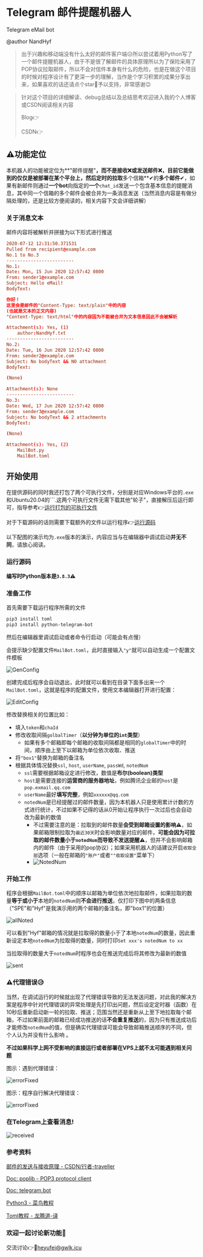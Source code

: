 # Telegram 邮件提醒机器人

Telegram eMail bot

@author NandHyf



> 出于兴趣和移动端没有什么太好的邮件客户端😥所以尝试着用Python写了一个邮件提醒机器人，由于不是很了解邮件的具体原理所以为了保险采用了POP协议拉取邮件，所以不会对信件本身有什么的危险，也是在做这个项目的时候对程序设计有了更深一步的理解，当作是个学习积累的成果分享出来，如果喜欢的话还请点个star🌟予以支持，非常感谢😉



> 针对这个项目的详细解读、debug总结以及总结思考欢迎进入我的个人博客或CSDN阅读相关内容
>
> Blog👉
>
> CSDN👉



## ⚠功能定位

本机器人的功能被定位为**"邮件提醒"**，而不是接收❌或发送邮件❌，目前它能做到的仅仅是被部署在某个平台上，然后定时的拉取**多个信箱**✔的**多个邮件**✔，如果有新邮件则通过**一个bot**向指定的**一个**```chat_id```发送一个包含基本信息的提醒消息，其中同一个信箱的多个邮件会被合并为一条消息发送（当然消息内容是有做分隔处理的，还是比较方便阅读的，相关内容下文会详细讲解）

### 关于消息文本

邮件内容将被解析并拼接为以下形式进行推送

```toml
2020-07-12 12:31:50.371531
Pulled from recipient@example.com
No.1 to No.3
-------------------------
No.1:
Date: Mon, 15 Jun 2020 12:57:42 0800
From: sender1@example.com
Subject: Hello eMail!
BodyText:

你好！
这里会是邮件的"Content-Type: text/plain"中的内容
(也就是文本的正文内容)
"Content-Type: text/html"中的内容因为不能被合并为文本信息因此不会被解析

Attachment(s): Yes, (1)
	author:NandHyf.txt
-------------------------
No.2:
Date: Tue, 16 Jun 2020 12:57:42 0800
From: sender2@example.com
Subject: No bodyText && NO attachment
BodyText:

(None)

Attachment(s): None
-------------------------
No.3:
Date: Wed, 17 Jun 2020 12:57:42 0800
From: sender3@example.com
Subject: No bodyText && 2 attachments
BodyText:

(None)

Attachment(s): Yes, (2)
	MailBot.py
	MailBot.toml
```



## 开始使用

在提供源码的同时我还打包了两个可执行文件，分别是对应Windows平台的```.exe```和Ubuntu20.04的```.这两个可执行文件无需下载其他"轮子"，直接解压后运行即可，指导参考👉[运行打包的可执行文件](#运行可执行文件)

对于下载源码的话则需要下载额外的文件以运行程序👉[运行源码](#运行源码)

以下配图的演示均为```.exe```版本的演示，内容应当与在编辑器中调试启动**并无不同**，请放心阅读。

### 运行源码

**编写时Python版本是```3.8.3```⚠**

### 准备工作

首先需要下载运行程序所需的文件

```txt
pip3 install toml
pip3 install python-telegram-bot
```

然后在编辑器里调试启动或者命令行启动（可能会有点慢）

会提示缺少配置文件```MailBot.toml```，此时直接输入```"y"```就可以自动生成一个配置文件模板

![GenConfig](./READMEPic/genConfig.png)

创建完成后程序会自动退出，此时就可以看到在目录下面多出来一个```MailBot.toml```，这就是程序的配置文件，使用文本编辑器打开进行配置：

![EditConfig](./READMEPic/editConfig.png)

修改替换相关的位置比如：

- 填入```token```和```chaId```
- 修改收取间隔```golbalTimer```（**以分钟为单位的```int```类型**）
    - 如果有多个邮箱即每个邮箱的收取间隔都是相同的```globalTimer```中的时间，顺序由上至下以邮箱为单位依次收取、推送
- 将```"box1"```替换为邮箱的备注名
- 根据具体情况替换```ssl```, ```host```, ```userName```, ```passWd```, ```notedNum```
    - ```ssl```需要根据邮箱设定进行修改，数值是**布尔(boolean)类型**
    - ```host```是需要连接的**运营商的服务器地址**，例如腾讯企业邮的```host```是```pop.exmail.qq.com```
    - ```userName```最好**填写完整**，例如```xxxxxx@qq.com```
    - ```notedNum```是已经提醒过的邮件数量，因为本机器人只是使用累计计数的方式进行统计，不过如果不记得的话从0开始让程序执行一次过后也会自动改为最新的数值
        - 不过需要注意的是：拉取到的邮件数量**会受到邮箱设置的影响⚠**，如果邮箱限制拉取为```最近30天```时会影响数量对应的邮件，**可能会因为可拉取的邮件数量小于```notedNum```而导致不发送提醒⚠**，但并不会影响邮箱内的邮件（由于采用的pop协议）；如果采用机器人的话建议开启```收取全部```选项（一般在邮箱的```"账户"```或者```""收取设置"```菜单下）
        - ![NotedNum](./READMEPic/notedNum.png)

### 开始工作

程序会根据```MailBot.toml```中的顺序以邮箱为单位依次地拉取邮件，如果拉取的数量**等于或小于**本地的```notedNum```则**不会进行推送**，仅打印下图中的两条信息（"SPE"和"Hyf"是我演示用的两个邮箱的备注名，即"box1"的位置）

![allNoted](./READMEPic/allNoted.png)

可以看到"Hyf"邮箱的情况就是拉取得的数量小于了本地```notedNum```的数量，因此重新设定本地```notedNum```为拉取得的数量，同时打印```Set xxx's notedNum to xx```

当拉取得的数量大于```notedNum```时程序也会在推送完成后将其修改为最新的数值

![sent](./READMEPic/sent.png)

### ⚠代理错误😥

当然，在调试运行的时候就出现了代理错误导致的无法发送问题，对此我的解决方案是程序中针对代理错误的异常处理是先打印出问题，然后设定定时器（函数）在10秒后重新启动新一轮的拉取、推送；范围当然还是重新从上至下地拉取每个邮箱，不过如果前面的邮箱已经成功推送的话**不会重复推送**的，因为只有推送成功后才能修改```notedNum```的值，但是确实代理错误可能会导致邮箱推送顺序的不同，但个人认为并没有什么影响 。

**不过如果科学上网不受影响的直接运行或者部署在VPS上就不太可能遇到相关问题**

图示：遇到代理错误：

![errorFixed](./READMEPic/proxyerror.png)

图示：程序自行解决代理错误：

![errorFixed](./READMEPic/errorFixed.png)

### 在Telegram上查看消息!

![received](./READMEPic/received.jpg)



### 参考资料

[邮件的发送与接收原理 - CSDN/行者-traveller](https://blog.csdn.net/u014520047/article/details/51966628)

[Doc: poplib - POP3 protocol client](https://docs.python.org/3/library/poplib.html#module-poplib)

[Doc: telegram.bot](https://python-telegram-bot.readthedocs.io/en/stable/telegram.bot.html)

[Python3 - 菜鸟教程](https://www.runoob.com/python3/python3-tutorial.html)

[Toml教程 - 龙腾道-译](https://github.com/LongTengDao/TOML/)

### 欢迎一起讨论新功能🧐

交流讨论👉📧heyufei@gwlk.icu
